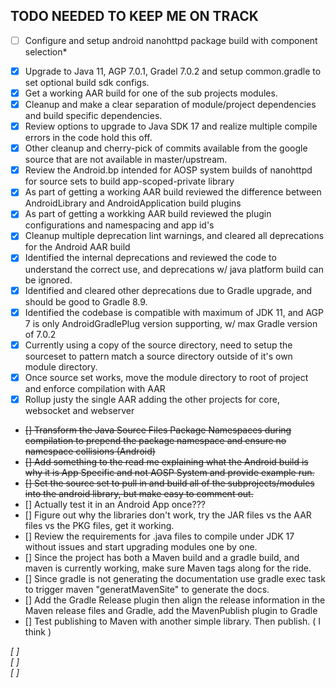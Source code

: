 ## TODO NEEDED TO KEEP ME ON TRACK

*[ ] Configure and setup android nanohttpd package build with component selection*  
- [X] Upgrade to Java 11, AGP 7.0.1, Gradel 7.0.2 and setup common.gradle to set optional build sdk configs.
- [X] Get a working AAR build for one of the sub projects modules.
- [X] Cleanup and make a clear separation of module/project dependencies and build specific dependencies.
- [X] Review options to upgrade to Java SDK 17 and realize multiple compile errors in the code hold this off.
- [X] Other cleanup and cherry-pick of commits available from the google source that are not available in master/upstream.
- [X] Review the Android.bp intended for AOSP system builds of nanohttpd for source sets to build app-scoped-private library
- [X] As part of getting a working AAR build reviewed the difference between AndroidLibrary and AndroidApplication build plugins
- [X] As part of getting a workking AAR build reviewed the plugin configurations and namespacing and app id's 
- [X] Cleanup multiple deprecation lint warnings, and cleared all deprecations for the Android AAR build
- [X] Identified the internal deprecations and reviewed the code to understand the correct use, and deprecations w/ java platform build can be ignored.
- [X] Identified and cleared other deprecations due to Gradle upgrade, and should be good to Gradle 8.9.
- [X] Identified the codebase is compatible with maximum of JDK 11, and AGP 7 is only AndroidGradlePlug version supporting, w/ max Gradle version of 7.0.2
- [X] Currently using a copy of the source directory, need to setup the sourceset to pattern match a source directory outside of it's own module directory.
- [X] Once source set works, move the module directory to root of project and enforce compilation with AAR 
- [X] Rollup justy the single AAR adding the other projects for core, websocket and webserver
- ~~[] Transform the Java Source Files Package Namespaces during compilation to prepend the package namespace and ensure no namespace collisions (Android)~~
- ~~[] Add something to the read me explaining what the Android build is why it is App Specific and not AOSP System and provide example run.~~
- ~~[] Set the source set to pull in and build all of the subprojects/modules into the android library, but make easy to comment out.~~
- [] Actually test it in an Android App once??? 
- [] Figure out why the libraries don't work, try the JAR files vs the AAR files vs the PKG files, get it working.
- [] Review the requirements for .java files to compile under JDK 17 without issues and start upgrading modules one by one.
- [] Since the project has both a Maven build and a gradle build, and maven is currently working, make sure Maven tags along for the ride.
- [] Since gradle is not generating the documentation use gradle exec task to trigger maven "generatMavenSite" to generate the docs.
- [] Add the Gradle Release plugin then align the release information in the Maven release files and Gradle, add the MavenPublish plugin to Gradle
- [] Test publishing to Maven with another simple library. Then publish. ( I think )

*[ ]*  
*[ ]*  
*[ ]*  
